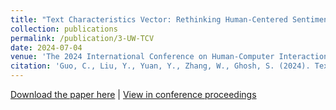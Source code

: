 ```yaml
---
title: "Text Characteristics Vector: Rethinking Human-Centered Sentiment Analysis with Emotion-Related Text Characteristics"
collection: publications
permalink: /publication/3-UW-TCV
date: 2024-07-04
venue: 'The 2024 International Conference on Human-Computer Interaction'
citation: 'Guo, C., Liu, Y., Yuan, Y., Zhang, W., Ghosh, S. (2024). Text Characteristics Vector: Rethinking Human-Centered Sentiment Analysis with Emotion-Related Text Characteristics. In: Degen, H., Ntoa, S. (eds) HCI International 2024 – Late Breaking Papers. HCII 2024. Lecture Notes in Computer Science, vol 15382. Springer, Cham. https://doi.org/10.1007/978-3-031-76827-9_12'
---
```


<a href = "http://chengguo2000.github.io/files/Publications/TCV_HCII_Final.pdf">Download the paper here</a>
|
<a href = "https://link.springer.com/chapter/10.1007/978-3-031-76827-9_12">View in conference proceedings</a>


